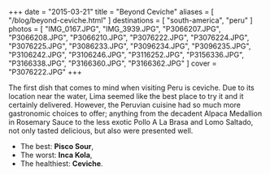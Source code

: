 +++
date    = "2015-03-21"
title   = "Beyond Ceviche"
aliases = [ "/blog/beyond-ceviche.html" ]
destinations = [ "south-america", "peru" ]
photos  = [
  "IMG_0167.JPG", "IMG_3939.JPG", "P3066207.JPG", "P3066208.JPG", "P3066210.JPG",
  "P3076222.JPG", "P3076224.JPG", "P3076225.JPG", "P3086233.JPG", "P3096234.JPG",
  "P3096235.JPG", "P3106242.JPG", "P3106246.JPG", "P3116252.JPG", "P3156336.JPG",
  "P3166338.JPG", "P3166360.JPG", "P3166362.JPG"
]
cover = "P3076222.JPG"
+++

The first dish that comes to mind when visiting Peru is ceviche. Due to its location near the water, Lima seemed like the best place to try it and it certainly delivered. However, the Peruvian cuisine had so much more gastronomic choices to offer; anything from the decadent Alpaca Medallion in Rosemary Sauce to the less exotic Pollo A La Brasa and Lomo Saltado, not only tasted delicious, but also were presented well.
<!--more-->
* The best: **Pisco Sour**,
* The worst: **Inca Kola**,
* The healthiest: **Ceviche**.